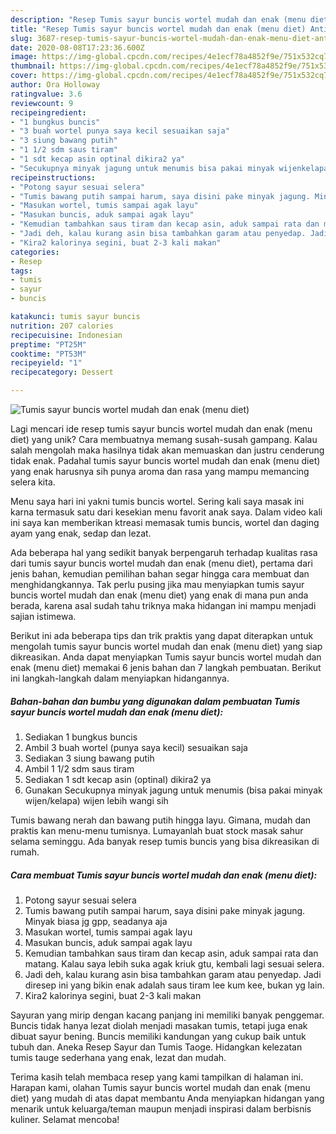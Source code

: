 ```yaml
---
description: "Resep Tumis sayur buncis wortel mudah dan enak (menu diet) Anti Gagal"
title: "Resep Tumis sayur buncis wortel mudah dan enak (menu diet) Anti Gagal"
slug: 3687-resep-tumis-sayur-buncis-wortel-mudah-dan-enak-menu-diet-anti-gagal
date: 2020-08-08T17:23:36.600Z
image: https://img-global.cpcdn.com/recipes/4e1ecf78a4852f9e/751x532cq70/tumis-sayur-buncis-wortel-mudah-dan-enak-menu-diet-foto-resep-utama.jpg
thumbnail: https://img-global.cpcdn.com/recipes/4e1ecf78a4852f9e/751x532cq70/tumis-sayur-buncis-wortel-mudah-dan-enak-menu-diet-foto-resep-utama.jpg
cover: https://img-global.cpcdn.com/recipes/4e1ecf78a4852f9e/751x532cq70/tumis-sayur-buncis-wortel-mudah-dan-enak-menu-diet-foto-resep-utama.jpg
author: Ora Holloway
ratingvalue: 3.6
reviewcount: 9
recipeingredient:
- "1 bungkus buncis"
- "3 buah wortel punya saya kecil sesuaikan saja"
- "3 siung bawang putih"
- "1 1/2 sdm saus tiram"
- "1 sdt kecap asin optinal dikira2 ya"
- "Secukupnya minyak jagung untuk menumis bisa pakai minyak wijenkelapa wijen lebih wangi sih"
recipeinstructions:
- "Potong sayur sesuai selera"
- "Tumis bawang putih sampai harum, saya disini pake minyak jagung. Minyak biasa jg gpp, seadanya aja"
- "Masukan wortel, tumis sampai agak layu"
- "Masukan buncis, aduk sampai agak layu"
- "Kemudian tambahkan saus tiram dan kecap asin, aduk sampai rata dan matang. Kalau saya lebih suka agak kriuk gtu, kembali lagi sesuai selera."
- "Jadi deh, kalau kurang asin bisa tambahkan garam atau penyedap. Jadi diresep ini yang bikin enak adalah saus tiram lee kum kee, bukan yg lain."
- "Kira2 kalorinya segini, buat 2-3 kali makan"
categories:
- Resep
tags:
- tumis
- sayur
- buncis

katakunci: tumis sayur buncis 
nutrition: 207 calories
recipecuisine: Indonesian
preptime: "PT25M"
cooktime: "PT53M"
recipeyield: "1"
recipecategory: Dessert

---
```



![Tumis sayur buncis wortel mudah dan enak (menu diet)](https://img-global.cpcdn.com/recipes/4e1ecf78a4852f9e/751x532cq70/tumis-sayur-buncis-wortel-mudah-dan-enak-menu-diet-foto-resep-utama.jpg)

Lagi mencari ide resep tumis sayur buncis wortel mudah dan enak (menu diet) yang unik? Cara membuatnya memang susah-susah gampang. Kalau salah mengolah maka hasilnya tidak akan memuaskan dan justru cenderung tidak enak. Padahal tumis sayur buncis wortel mudah dan enak (menu diet) yang enak harusnya sih punya aroma dan rasa yang mampu memancing selera kita.

Menu saya hari ini yakni tumis buncis wortel. Sering kali saya masak ini karna termasuk satu dari kesekian menu favorit anak saya. Dalam video kali ini saya kan memberikan ktreasi memasak tumis buncis, wortel dan daging ayam yang enak, sedap dan lezat.

Ada beberapa hal yang sedikit banyak berpengaruh terhadap kualitas rasa dari tumis sayur buncis wortel mudah dan enak (menu diet), pertama dari jenis bahan, kemudian pemilihan bahan segar hingga cara membuat dan menghidangkannya. Tak perlu pusing jika mau menyiapkan tumis sayur buncis wortel mudah dan enak (menu diet) yang enak di mana pun anda berada, karena asal sudah tahu triknya maka hidangan ini mampu menjadi sajian istimewa.


Berikut ini ada beberapa tips dan trik praktis yang dapat diterapkan untuk mengolah tumis sayur buncis wortel mudah dan enak (menu diet) yang siap dikreasikan. Anda dapat menyiapkan Tumis sayur buncis wortel mudah dan enak (menu diet) memakai 6 jenis bahan dan 7 langkah pembuatan. Berikut ini langkah-langkah dalam menyiapkan hidangannya.

<!--inarticleads1-->

##### Bahan-bahan dan bumbu yang digunakan dalam pembuatan Tumis sayur buncis wortel mudah dan enak (menu diet):

1. Sediakan 1 bungkus buncis
1. Ambil 3 buah wortel (punya saya kecil) sesuaikan saja
1. Sediakan 3 siung bawang putih
1. Ambil 1 1/2 sdm saus tiram
1. Sediakan 1 sdt kecap asin (optinal) dikira2 ya
1. Gunakan Secukupnya minyak jagung untuk menumis (bisa pakai minyak wijen/kelapa) wijen lebih wangi sih


Tumis bawang nerah dan bawang putih hingga layu. Gimana, mudah dan praktis kan menu-menu tumisnya. Lumayanlah buat stock masak sahur selama seminggu. Ada banyak resep tumis buncis yang bisa dikreasikan di rumah. 

<!--inarticleads2-->

##### Cara membuat Tumis sayur buncis wortel mudah dan enak (menu diet):

1. Potong sayur sesuai selera
1. Tumis bawang putih sampai harum, saya disini pake minyak jagung. Minyak biasa jg gpp, seadanya aja
1. Masukan wortel, tumis sampai agak layu
1. Masukan buncis, aduk sampai agak layu
1. Kemudian tambahkan saus tiram dan kecap asin, aduk sampai rata dan matang. Kalau saya lebih suka agak kriuk gtu, kembali lagi sesuai selera.
1. Jadi deh, kalau kurang asin bisa tambahkan garam atau penyedap. Jadi diresep ini yang bikin enak adalah saus tiram lee kum kee, bukan yg lain.
1. Kira2 kalorinya segini, buat 2-3 kali makan


Sayuran yang mirip dengan kacang panjang ini memiliki banyak penggemar. Buncis tidak hanya lezat diolah menjadi masakan tumis, tetapi juga enak dibuat sayur bening. Buncis memiliki kandungan yang cukup baik untuk tubuh dan. Aneka Resep Sayur dan Tumis Taoge. Hidangkan kelezatan tumis tauge sederhana yang enak, lezat dan mudah. 

Terima kasih telah membaca resep yang kami tampilkan di halaman ini. Harapan kami, olahan Tumis sayur buncis wortel mudah dan enak (menu diet) yang mudah di atas dapat membantu Anda menyiapkan hidangan yang menarik untuk keluarga/teman maupun menjadi inspirasi dalam berbisnis kuliner. Selamat mencoba!
